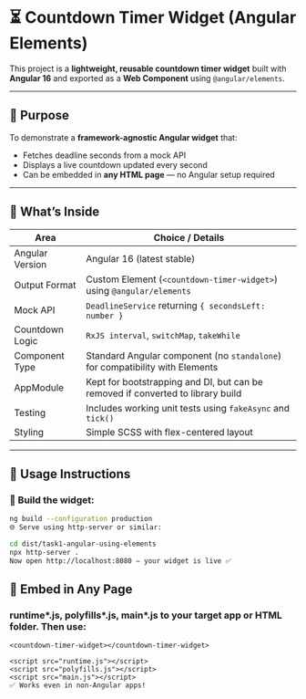 # ⏳ Countdown Timer Widget (Angular Elements)

This project is a **lightweight, reusable countdown timer widget** built with **Angular 16** and exported as a **Web Component** using `@angular/elements`.

---

## 🎯 Purpose

To demonstrate a **framework-agnostic Angular widget** that:

- Fetches deadline seconds from a mock API
- Displays a live countdown updated every second
- Can be embedded in **any HTML page** — no Angular setup required

---

## 🧰 What’s Inside

| Area            | Choice / Details                                                                |
| --------------- | ------------------------------------------------------------------------------- |
| Angular Version | Angular 16 (latest stable)                                                      |
| Output Format   | Custom Element (`<countdown-timer-widget>`) using `@angular/elements`           |
| Mock API        | `DeadlineService` returning `{ secondsLeft: number }`                           |
| Countdown Logic | `RxJS interval`, `switchMap`, `takeWhile`                                       |
| Component Type  | Standard Angular component (no `standalone`) for compatibility with Elements    |
| AppModule       | Kept for bootstrapping and DI, but can be removed if converted to library build |
| Testing         | Includes working unit tests using `fakeAsync` and `tick()`                      |
| Styling         | Simple SCSS with flex-centered layout                                           |

---

## 🚀 Usage Instructions

### 🔧 Build the widget:

```bash
ng build --configuration production
🌐 Serve using http-server or similar:

cd dist/task1-angular-using-elements
npx http-server .
Now open http://localhost:8080 — your widget is live ✅
```

## 🧪 Embed in Any Page

### runtime*.js, polyfills*.js, main\*.js to your target app or HTML folder. Then use:

```
<countdown-timer-widget></countdown-timer-widget>

<script src="runtime.js"></script>
<script src="polyfills.js"></script>
<script src="main.js"></script>
✅ Works even in non-Angular apps!

```
